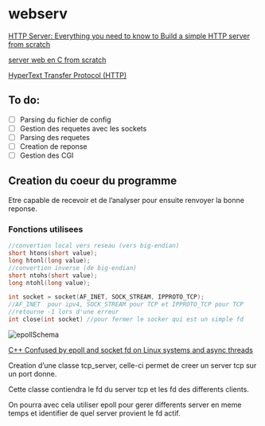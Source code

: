 # webserv

[HTTP Server: Everything you need to know to Build a simple HTTP server from scratch](https://medium.com/from-the-scratch/http-server-what-do-you-need-to-know-to-build-a-simple-http-server-from-scratch-d1ef8945e4fa)

[server web en C from scratch](servWebC/server%20web%20en%20C%20from%20scratch%20f3a66cec98944c1289af54934492bb0a.md)

[HyperText Transfer Protocol (HTTP)](https://http.dev/)

## To do:

- [ ]  Parsing du fichier de config
- [ ]  Gestion des requetes avec les sockets
- [ ]  Parsing des requetes
- [ ]  Creation de reponse
- [ ]  Gestion des CGI

## Creation du coeur du programme

Etre capable de recevoir et de l’analyser pour ensuite renvoyer la bonne reponse.

### Fonctions utilisees

```cpp
//convertion local vers reseau (vers big-endian)
short htons(short value);
long htonl(long value);
//convertion inverse (de big-endian)
short ntohs(short value);
long ntohl(long value);

int socket = socket(AF_INET, SOCK_STREAM, IPPROTO_TCP);
//AF_INET  pour ipv4, SOCK_STREAM pour TCP et IPPROTO_TCP pour TCP
//retourne -1 lors d'une erreur
int close(int socket) //pour fermer le socker qui est un simple fd
```

![epollSchema](servWeb/epollSchema.png)

[C++ Confused by epoll and socket fd on Linux systems and async threads](https://stackoverflow.com/questions/66916835/c-confused-by-epoll-and-socket-fd-on-linux-systems-and-async-threads)

Creation d’une classe tcp_server, celle-ci permet de creer un server tcp sur un port donne.

Cette classe contiendra le fd du server tcp et les fd des differents clients.

On pourra avec cela utiliser epoll pour gerer differents server en meme temps et identifier de quel server provient le fd actif.
